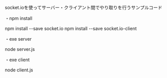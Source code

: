 socket.ioを使ってサーバー・クライアント間でやり取りを行うサンプルコード

・npm install

  npm install --save socket.io
  npm install --save socket.io-client

・exe server

  node server.js

・exe client

  node client.js
